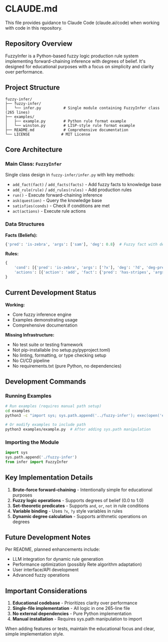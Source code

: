 # CLAUDE.md

This file provides guidance to Claude Code (claude.ai/code) when working with code in this repository.

## Repository Overview

FuzzyInfer is a Python-based fuzzy logic production rule system implementing forward-chaining inference with degrees of belief. It's designed for educational purposes with a focus on simplicity and clarity over performance.

## Project Structure

```
fuzzy-infer/
├── fuzzy-infer/
│   └── infer.py          # Single module containing FuzzyInfer class (265 lines)
├── examples/
│   ├── example.py        # Python rule format example
│   └── winston.py        # LISP-style rule format example
├── README.md             # Comprehensive documentation
└── LICENSE              # MIT License
```

## Core Architecture

### Main Class: `FuzzyInfer`

Single class design in `fuzzy-infer/infer.py` with key methods:
- `add_fact(fact)` / `add_facts(facts)` - Add fuzzy facts to knowledge base
- `add_rule(rule)` / `add_rules(rules)` - Add production rules
- `run()` - Execute forward-chaining inference
- `ask(question)` - Query the knowledge base
- `satisfies(conds)` - Check if conditions are met
- `act(actions)` - Execute rule actions

### Data Structures

**Facts (Beliefs):**
```python
{'pred': 'is-zebra', 'args': ['sam'], 'deg': 0.8}  # Fuzzy fact with degree
```

**Rules:**
```python
{
    'cond': [{'pred': 'is-zebra', 'args': ['?x'], 'deg': '?d', 'deg-pred': ['>', '?d', 0.5]}],
    'actions': [{'action': 'add', 'fact': {'pred': 'has-stripes', 'args': ['?x'], 'deg': ['*', 0.9, '?d']}}]
}
```

## Current Development Status

**Working:**
- Core fuzzy inference engine
- Examples demonstrating usage
- Comprehensive documentation

**Missing Infrastructure:**
- No test suite or testing framework
- Not pip-installable (no setup.py/pyproject.toml)
- No linting, formatting, or type checking setup
- No CI/CD pipeline
- No requirements.txt (pure Python, no dependencies)

## Development Commands

### Running Examples
```bash
# Run examples (requires manual path setup)
cd examples
python3 -c "import sys; sys.path.append('../fuzzy-infer'); exec(open('example.py').read())"

# Or modify examples to include path
python3 examples/example.py  # After adding sys.path manipulation
```

### Importing the Module
```python
import sys
sys.path.append('./fuzzy-infer')
from infer import FuzzyInfer
```

## Key Implementation Details

1. **Brute-force forward-chaining** - Intentionally simple for educational purposes
2. **Fuzzy logic operations** - Supports degrees of belief (0.0 to 1.0)
3. **Set-theoretic predicates** - Supports `and`, `or`, `not` in rule conditions
4. **Variable binding** - Uses `?x`, `?y` style variables in rules
5. **Dynamic degree calculation** - Supports arithmetic operations on degrees

## Future Development Notes

Per README, planned enhancements include:
- LLM integration for dynamic rule generation
- Performance optimization (possibly Rete algorithm adaptation)
- User interface/API development
- Advanced fuzzy operations

## Important Considerations

1. **Educational codebase** - Prioritizes clarity over performance
2. **Single-file implementation** - All logic in one 265-line file
3. **No external dependencies** - Pure Python implementation
4. **Manual installation** - Requires sys.path manipulation to import

When adding features or tests, maintain the educational focus and clear, simple implementation style.